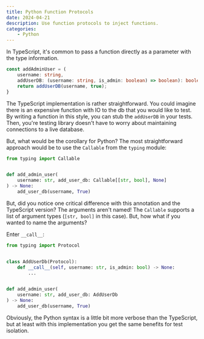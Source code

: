 ```yaml
---
title: Python Function Protocols
date: 2024-04-21
description: Use function protocols to inject functions.
categories:
    - Python
---
```


In TypeScript, it's common to pass a function directly as a parameter with the type information.


```typescript
const addAdminUser = (
    username: string,
    addUserDB: (username: string, is_admin: boolean) => boolean): boolean => {
    return addUserDB(username, true);
}
```

The TypeScript implementation is rather straightforward.  You could imagine there is an expensive function with IO to the db that you would like to test.  By writing a function in this style, you can stub the `addUserDB` in your tests.  Then, you're testing library doesn't have to worry about maintaining connections to a live database.


But, what would be the corollary for Python?  The most straightforward approach would be to use the `Callable` from the `typing` module:


```python
from typing import Callable


def add_admin_user(
    username: str, add_user_db: Callable[[str, bool], None]
) -> None:
    add_user_db(username, True)
```

But, did you notice one critical difference with this annotation and the TypeScript version?  The arguments aren't named!  The `Callable` supports a list of argument types (`[str, bool]` in this case).  But, how what if you wanted to name the arguments?

Enter `__call__`:

```python
from typing import Protocol


class AddUserDb(Protocol):
    def __call__(self, username: str, is_admin: bool) -> None:
        ...


def add_admin_user(
    username: str, add_user_db: AddUserDb
) -> None:
    add_user_db(username, True)

```

Obviously, the Python syntax is a little bit more verbose than the TypeScript, but at least with this implementation you get the same benefits for test isolation.